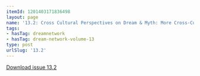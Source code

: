 ```yaml
---
itemId: 1201403171836498
layout: page
name: '13.2: Cross Cultural Perspectives on Dream & Myth: More Cross-Cultural Perspectives'
tags:
- hasTag: dreamnetwork
- hasTag: dream-network-volume-13
type: post
urlSlug: '13.2'
---
```

<a href="files/pdfs/Volume_13/13.2-Dream-Network_Volume-13_No-2.pdf" download="">Download issue 13.2</a>